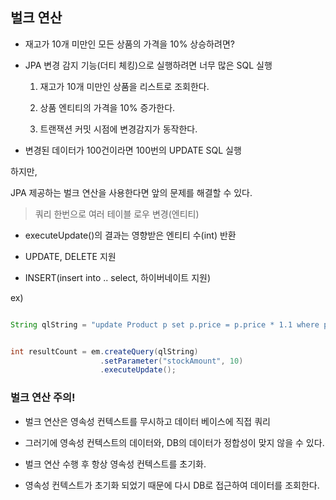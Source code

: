 ## 벌크 연산

- 재고가 10개 미만인 모든 상품의 가격을 10% 상승하려면?

- JPA 변경 감지 기능(더티 체킹)으로 실행하려면 너무 많은 SQL 실행

    1. 재고가 10개 미만인 상품을 리스트로 조회한다.
    
    2. 상품 엔티티의 가격을 10% 증가한다.
    
    3. 트랜잭션 커밋 시점에 변경감지가 동작한다.
    
- 변경된 데이터가 100건이라면 100번의 UPDATE SQL 실행

하지만,

JPA 제공하는 벌크 연산을 사용한다면 앞의 문제를 해결할 수 있다.

> 쿼리 한번으로 여러 테이블 로우 변경(엔티티)

- executeUpdate()의 결과는 영향받은 엔티티 수(int) 반환

- UPDATE, DELETE 지원

- INSERT(insert into .. select, 하이버네이트 지원)

ex)

```java

String qlString = "update Product p set p.price = p.price * 1.1 where p.stockAmount < :stockAmount";


int resultCount = em.createQuery(qlString)
                    .setParameter("stockAmount", 10)
                    .executeUpdate();

```

### 벌크 연산 주의!

- 벌크 연산은 영속성 컨텍스트를 무시하고 데이터 베이스에 직접 쿼리

- 그러기에 영속성 컨텍스트의 데이터와, DB의 데이터가 정합성이 맞지 않을 수 있다.

- 벌크 연산 수행 후 항상 영속성 컨텍스트를 초기화.

- 영속성 컨텍스트가 초기화 되었기 때문에 다시 DB로 접근하여 데이터를 조회한다.
